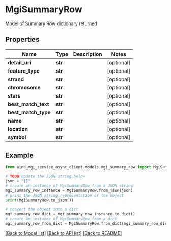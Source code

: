 # MgiSummaryRow

Model of Summary Row dictionary returned

## Properties

Name | Type | Description | Notes
------------ | ------------- | ------------- | -------------
**detail_uri** | **str** |  | [optional] 
**feature_type** | **str** |  | [optional] 
**strand** | **str** |  | [optional] 
**chromosome** | **str** |  | [optional] 
**stars** | **str** |  | [optional] 
**best_match_text** | **str** |  | [optional] 
**best_match_type** | **str** |  | [optional] 
**name** | **str** |  | [optional] 
**location** | **str** |  | [optional] 
**symbol** | **str** |  | [optional] 

## Example

```python
from aind_mgi_service_async_client.models.mgi_summary_row import MgiSummaryRow

# TODO update the JSON string below
json = "{}"
# create an instance of MgiSummaryRow from a JSON string
mgi_summary_row_instance = MgiSummaryRow.from_json(json)
# print the JSON string representation of the object
print(MgiSummaryRow.to_json())

# convert the object into a dict
mgi_summary_row_dict = mgi_summary_row_instance.to_dict()
# create an instance of MgiSummaryRow from a dict
mgi_summary_row_from_dict = MgiSummaryRow.from_dict(mgi_summary_row_dict)
```
[[Back to Model list]](../README.md#documentation-for-models) [[Back to API list]](../README.md#documentation-for-api-endpoints) [[Back to README]](../README.md)



